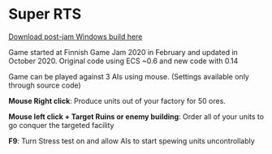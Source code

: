 # Super RTS

[Download post-jam Windows build here](https://github.com/maqqr/fgj2020/releases/tag/v1.0)

Game started at Finnish Game Jam 2020 in February and updated in October 2020.
Original code using ECS ~0.6 and new code with 0.14

Game can be played against 3 AIs using mouse. (Settings available only through source code)

**Mouse Right click**: Produce units out of your factory for 50 ores.

**Mouse left click + Target Ruins or enemy building**: Order all of your units to go conquer the targeted facility

**F9**: Turn Stress test on and allow AIs to start spewing units uncontrollably 
